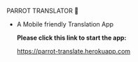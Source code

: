 PARROT TRANSLATOR 🦜

- A Mobile friendly Translation App

  **Please click this link to start the app:**

  https://parrot-translate.herokuapp.com
